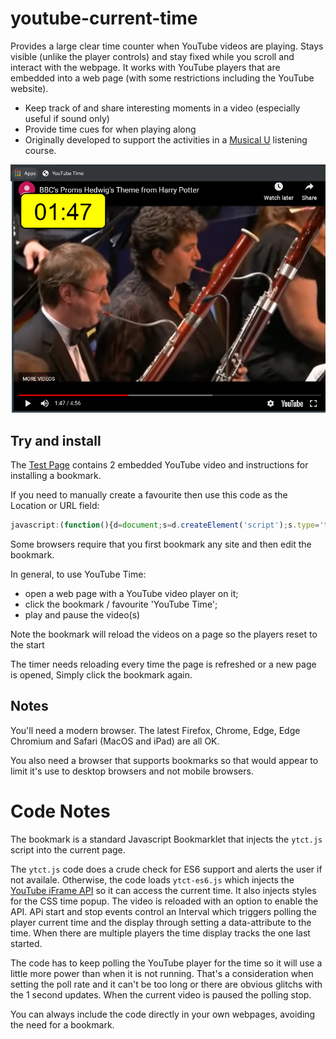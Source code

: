 # youtube-current-time

Provides a large clear time counter when YouTube videos are playing. Stays visible (unlike the player controls) and stay fixed while you scroll and interact with the webpage. It works with YouTube players that are embedded into a web page (with some restrictions including the YouTube website).

- Keep track of and share interesting moments in a video (especially useful if sound only)
- Provide time cues for when playing along
- Originally developed to support the activities in a [Musical U](https://www.musical-u.com/) listening course.

![A large clear timer overlayed on a video](demo.png?raw=true "The timer in action")

## Try and install

The [Test Page](https://raw.githack.com/music-practice-tools/youtube-current-time/master/test.html) contains 2 embedded YouTube video and instructions for installing a bookmark.

If you need to manually create a favourite then use this code as the Location or URL field:
```javascript
javascript:(function(){d=document;s=d.createElement('script');s.type='text/javascript';s.src='https://raw.githack.com/music-practice-tools/youtube-current-time/master/ytct.js';d.getElementsByTagName('head')[0].appendChild(s);})();
```
Some browsers require that you first bookmark any site and then edit the bookmark.

In general, to use YouTube Time:

- open a web page with a YouTube video player on it;
- click the bookmark / favourite 'YouTube Time';
- play and pause the video(s)

Note the bookmark will reload the videos on a page so the players reset to the start

The timer needs reloading every time the page is refreshed or a new page is opened, Simply click the bookmark again.

<!-- Alternatively, simply drag this link into your web browser's bookmarks toolbar
<div>
  <a href="javascript:(function(){d=document;s=d.createElement('script');s.type='text/javascript';s.src='https://raw.githack.com/music-practice-tools/youtube-current-time/master/ytct.js';d.getElementsByTagName('head')[0].appendChild(s);})();">Current Time</a>.
 </div>
Then select the YouTube Current Time bookmark and play an embedded video.</p>
-->

## Notes

You'll need a modern browser. The latest Firefox, Chrome, Edge, Edge Chromium and Safari (MacOS and iPad) are all OK.

You also need a browser that supports bookmarks so that would appear to limit it's use to desktop browsers and not mobile browsers.

# Code Notes

The bookmark is a standard Javascript Bookmarklet that injects the `ytct.js` script into the current page.

The `ytct.js` code does a crude check for ES6 support and alerts the user if not availale. Otherwise, the code loads `ytct-es6.js` which injects the [YouTube iFrame API](https://developers.google.com/youtube/iframe_api_reference) so it can access the current time. It also injects styles for the CSS time popup. The video is reloaded with an option to enable the API. APi start and stop events control an Interval which triggers polling the player current time and the display through setting a data-attribute to the time. When there are multiple players the time display tracks the one last started.

The code has to keep polling the YouTube player for the time so it will use a little more power than when it is not running. That's a consideration when setting the poll rate and it can't be too long or there are obvious glitchs with the 1 second updates. When the current video is paused the polling stop.

You can always include the code directly in your own webpages, avoiding the need for a bookmark.
